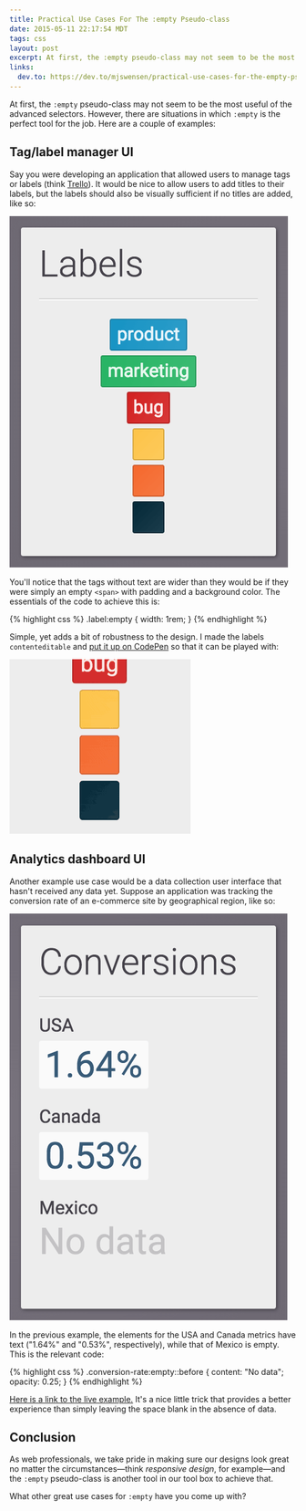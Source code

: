 ```yaml
---
title: Practical Use Cases For The :empty Pseudo-class
date: 2015-05-11 22:17:54 MDT
tags: css
layout: post
excerpt: At first, the :empty pseudo-class may not seem to be the most useful of the advanced selectors. However, there are situations in which :empty is the perfect tool for the job.
links:
  dev.to: https://dev.to/mjswensen/practical-use-cases-for-the-empty-pseudo-class-3g1f
---
```


At first, the `:empty` pseudo-class may not seem to be the most useful of the advanced selectors. However, there are situations in which `:empty` is the perfect tool for the job. Here are a couple of examples:

## Tag/label manager UI

Say you were developing an application that allowed users to manage tags or labels (think [Trello](https://trello.com/)). It would be nice to allow users to add titles to their labels, but the labels should also be visually sufficient if no titles are added, like so:

![Tag/label manager UI](/blog/images/css-empty-labels.png)

You'll notice that the tags without text are wider than they would be if they were simply an empty `<span>` with padding and a background color. The essentials of the code to achieve this is:

{% highlight css %}
.label:empty {
  width: 1rem;
}
{% endhighlight %}

Simple, yet adds a bit of robustness to the design. I made the labels `contenteditable` and [put it up on CodePen](http://codepen.io/mjswensen/pen/jPWrNe) so that it can be played with:

[![Editable tags example](/blog/images/css-empty-contenteditable.gif)](http://codepen.io/mjswensen/pen/jPWrNe)

## Analytics dashboard UI

Another example use case would be a data collection user interface that hasn't received any data yet. Suppose an application was tracking the conversion rate of an e-commerce site by geographical region, like so:

![Data collection UI example](/blog/images/css-empty-conversions.png)

In the previous example, the elements for the USA and Canada metrics have text ("1.64%" and "0.53%", respectively), while that of Mexico is empty. This is the relevant code:

{% highlight css %}
.conversion-rate:empty::before {
  content: "No data";
  opacity: 0.25;
}
{% endhighlight %}

[Here is a link to the live example.](http://codepen.io/mjswensen/pen/jPWrNe) It's a nice little trick that provides a better experience than simply leaving the space blank in the absence of data.

## Conclusion

As web professionals, we take pride in making sure our designs look great no matter the circumstances—think *responsive design*, for example—and the `:empty` pseudo-class is another tool in our tool box to achieve that.

What other great use cases for `:empty` have you come up with?
